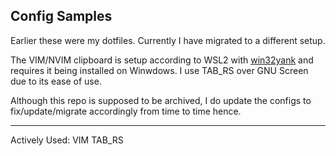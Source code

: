 ## Config Samples

Earlier these were my dotfiles. Currently I have migrated to a different setup.

The VIM/NVIM clipboard is setup according to WSL2 with [win32yank](https://github.com/equalsraf/win32yank) and requires it being installed on Winwdows.
I use TAB_RS over GNU Screen due to its ease of use.

Although this repo is supposed to be archived, I do update the configs to fix/update/migrate accordingly from time to time hence.


----

Actively Used: VIM TAB_RS

